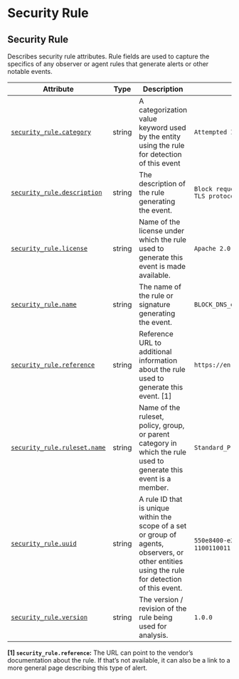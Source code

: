 <!--- Hugo front matter used to generate the website version of this page:
--->

<!-- NOTE: THIS FILE IS AUTOGENERATED. DO NOT EDIT BY HAND. -->
<!-- see templates/registry/markdown/attribute_namespace.md.j2 -->

# Security Rule

## Security Rule

Describes security rule attributes. Rule fields are used to capture the specifics of any observer or agent rules that generate alerts or other notable events.

| Attribute | Type | Description | Examples | Stability |
|---|---|---|---|---|
| <a id="security-rule-category" href="#security-rule-category">`security_rule.category`</a> | string | A categorization value keyword used by the entity using the rule for detection of this event | `Attempted Information Leak` | ![Experimental](https://img.shields.io/badge/-experimental-blue) |
| <a id="security-rule-description" href="#security-rule-description">`security_rule.description`</a> | string | The description of the rule generating the event. | `Block requests to public DNS over HTTPS / TLS protocols` | ![Experimental](https://img.shields.io/badge/-experimental-blue) |
| <a id="security-rule-license" href="#security-rule-license">`security_rule.license`</a> | string | Name of the license under which the rule used to generate this event is made available. | `Apache 2.0` | ![Experimental](https://img.shields.io/badge/-experimental-blue) |
| <a id="security-rule-name" href="#security-rule-name">`security_rule.name`</a> | string | The name of the rule or signature generating the event. | `BLOCK_DNS_over_TLS` | ![Experimental](https://img.shields.io/badge/-experimental-blue) |
| <a id="security-rule-reference" href="#security-rule-reference">`security_rule.reference`</a> | string | Reference URL to additional information about the rule used to generate this event. [1] | `https://en.wikipedia.org/wiki/DNS_over_TLS` | ![Experimental](https://img.shields.io/badge/-experimental-blue) |
| <a id="security-rule-ruleset-name" href="#security-rule-ruleset-name">`security_rule.ruleset.name`</a> | string | Name of the ruleset, policy, group, or parent category in which the rule used to generate this event is a member. | `Standard_Protocol_Filters` | ![Experimental](https://img.shields.io/badge/-experimental-blue) |
| <a id="security-rule-uuid" href="#security-rule-uuid">`security_rule.uuid`</a> | string | A rule ID that is unique within the scope of a set or group of agents, observers, or other entities using the rule for detection of this event. | `550e8400-e29b-41d4-a716-446655440000`; `1100110011` | ![Experimental](https://img.shields.io/badge/-experimental-blue) |
| <a id="security-rule-version" href="#security-rule-version">`security_rule.version`</a> | string | The version / revision of the rule being used for analysis. | `1.0.0` | ![Experimental](https://img.shields.io/badge/-experimental-blue) |

**[1] `security_rule.reference`:** The URL can point to the vendor’s documentation about the rule. If that’s not available, it can also be a link to a more general page describing this type of alert.
